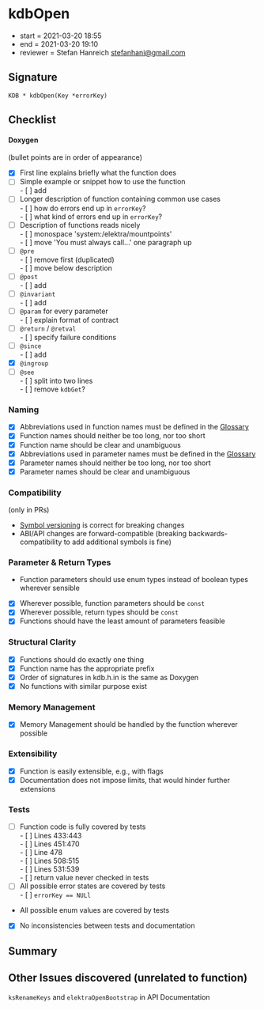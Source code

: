 # kdbOpen

- start = 2021-03-20 18:55
- end = 2021-03-20 19:10
- reviewer = Stefan Hanreich <stefanhani@gmail.com>

## Signature

`KDB * kdbOpen(Key *errorKey)`

## Checklist

#### Doxygen

(bullet points are in order of appearance)

- [x] First line explains briefly what the function does
- [ ] Simple example or snippet how to use the function  
       - [ ] add
- [ ] Longer description of function containing common use cases  
       - [ ] how do errors end up in `errorKey`?  
       - [ ] what kind of errors end up in `errorKey`?
- [ ] Description of functions reads nicely  
       - [ ] monospace 'system:/elektra/mountpoints'  
       - [ ] move 'You must always call...' one paragraph up
- [ ] `@pre`  
       - [ ] remove first (duplicated)  
       - [ ] move below description
- [ ] `@post`  
       - [ ] add
- [ ] `@invariant`  
       - [ ] add
- [ ] `@param` for every parameter  
       - [ ] explain format of contract
- [ ] `@return` / `@retval`  
       - [ ] specify failure conditions
- [ ] `@since`  
       - [ ] add
- [x] `@ingroup`
- [ ] `@see`  
       - [ ] split into two lines  
       - [ ] remove `kdbGet`?

### Naming

- [x] Abbreviations used in function names must be defined in the
      [Glossary](/doc/help/elektra-glossary.md)
- [x] Function names should neither be too long, nor too short
- [x] Function name should be clear and unambiguous
- [x] Abbreviations used in parameter names must be defined in the
      [Glossary](/doc/help/elektra-glossary.md)
- [x] Parameter names should neither be too long, nor too short
- [x] Parameter names should be clear and unambiguous

### Compatibility

(only in PRs)

- [Symbol versioning](/doc/dev/symbol-versioning.md)
  is correct for breaking changes
- ABI/API changes are forward-compatible (breaking backwards-compatibility
  to add additional symbols is fine)

### Parameter & Return Types

- Function parameters should use enum types instead of boolean types
  wherever sensible
- [x] Wherever possible, function parameters should be `const`
- [x] Wherever possible, return types should be `const`
- [x] Functions should have the least amount of parameters feasible

### Structural Clarity

- [x] Functions should do exactly one thing
- [x] Function name has the appropriate prefix
- [x] Order of signatures in kdb.h.in is the same as Doxygen
- [x] No functions with similar purpose exist

### Memory Management

- [x] Memory Management should be handled by the function wherever possible

### Extensibility

- [x] Function is easily extensible, e.g., with flags
- [x] Documentation does not impose limits, that would hinder further extensions

### Tests

- [ ] Function code is fully covered by tests  
       - [ ] Lines 433:443  
       - [ ] Lines 451:470  
       - [ ] Line 478  
       - [ ] Lines 508:515  
       - [ ] Lines 531:539  
       - [ ] return value never checked in tests
- [ ] All possible error states are covered by tests  
       - [ ] `errorKey == NULl`
- All possible enum values are covered by tests
- [x] No inconsistencies between tests and documentation

## Summary

## Other Issues discovered (unrelated to function)

`ksRenameKeys` and `elektraOpenBootstrap` in API Documentation
